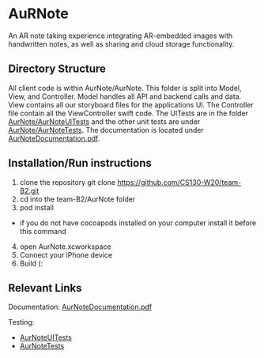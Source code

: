 # AuRNote
An AR note taking experience integrating AR-embedded images with handwritten notes, as well as sharing and cloud storage functionality.

## Directory Structure
All client code is within AurNote/AurNote. This folder is split into Model, View, and Controller. Model handles all API and backend calls and data. View contains all our storyboard files for the applications UI. The Controller file contain all the ViewController swift code. The UITests are in the folder [AurNote/AurNoteUITests](https://github.com/CS130-W20/team-B2/tree/master/AurNote/AurNoteUITests) and the other unit tests are under [AurNote/AurNoteTests](https://github.com/CS130-W20/team-B2/tree/master/AurNote/AurNoteTests). The documentation is located under [AurNoteDocumentation.pdf](https://github.com/CS130-W20/team-B2/blob/master/AurNoteDocumentation.pdf). 

## Installation/Run instructions
1. clone the repository
git clone https://github.com/CS130-W20/team-B2.git
2. cd into the team-B2/AurNote folder
3. pod install
- if you do not have cocoapods installed on your computer install it before this command
4. open AurNote.xcworkspace
5. Connect your iPhone device
6. Build  (:

## Relevant Links 
Documentation: [AurNoteDocumentation.pdf](https://github.com/CS130-W20/team-B2/blob/master/AurNoteDocumentation.pdf)

Testing: 
- [AurNoteUITests](https://github.com/CS130-W20/team-B2/tree/master/AurNote/AurNoteUITests)
- [AurNoteTests](https://github.com/CS130-W20/team-B2/tree/master/AurNote/AurNoteTests)


